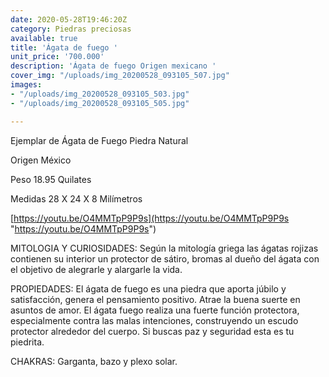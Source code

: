 ```yaml
---
date: 2020-05-28T19:46:20Z
category: Piedras preciosas
available: true
title: 'Ágata de fuego '
unit_price: '700.000'
description: 'Ágata de fuego Origen mexicano '
cover_img: "/uploads/img_20200528_093105_507.jpg"
images:
- "/uploads/img_20200528_093105_503.jpg"
- "/uploads/img_20200528_093105_505.jpg"

---
```

Ejemplar de Ágata de Fuego Piedra Natural 

Origen México

Peso 18.95 Quilates 

Medidas 28 X 24 X 8 Milímetros

[https://youtu.be/O4MMTpP9P9s](https://youtu.be/O4MMTpP9P9s "https://youtu.be/O4MMTpP9P9s")

MITOLOGIA Y CURIOSIDADES: Según la mitología griega las ágatas rojizas contienen su interior un protector de sátiro, bromas al dueño del ágata con el objetivo de alegrarle y alargarle la vida.

PROPIEDADES: El ágata de fuego es una piedra que aporta júbilo y satisfacción, genera el pensamiento positivo. Atrae la buena suerte en asuntos de amor. El ágata fuego realiza una fuerte función protectora, especialmente contra las malas intenciones, construyendo un escudo protector alrededor del cuerpo. Si buscas paz y seguridad esta es tu piedrita.

CHAKRAS: Garganta, bazo y plexo solar.